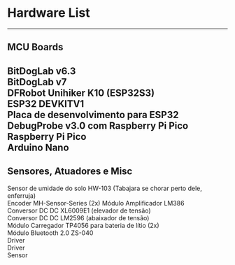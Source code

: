 # Hardware List
---
## MCU Boards  

BitDogLab v6.3  
BitDogLab v7  
DFRobot Unihiker K10 (ESP32S3)  
ESP32 DEVKITV1  
Placa de desenvolvimento para ESP32  
DebugProbe v3.0 com Raspberry Pi Pico  
Raspberry Pi Pico  
Arduino Nano  
---
## Sensores, Atuadores e Misc

Sensor de umidade do solo HW-103 (Tabajara se chorar perto dele, enferruja)  
Encoder MH-Sensor-Series (2x)
Módulo Amplificador LM386  
Conversor DC DC XL6009E1 (elevador de tensão)  
Conversor DC DC LM2596 (abaixador de tensão)  
Módulo Carregador TP4056 para bateria de lítio (2x)  
Módulo Bluetooth 2.0 ZS-040  
Driver  
Driver  
Sensor  






